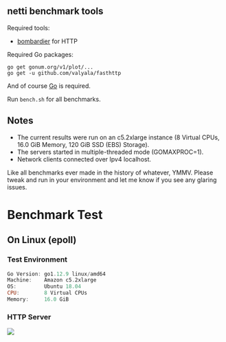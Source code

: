 ## netti benchmark tools

Required tools:

- [bombardier](https://github.com/codesenberg/bombardier) for HTTP

Required Go packages:

```
go get gonum.org/v1/plot/...
go get -u github.com/valyala/fasthttp
```

And of course [Go](https://golang.org) is required.

Run `bench.sh` for all benchmarks.

## Notes

- The current results were run on an c5.2xlarge instance (8 Virtual CPUs, 16.0 GiB Memory, 120 GiB SSD (EBS) Storage).
- The servers started in multiple-threaded mode (GOMAXPROC=1).
- Network clients connected over Ipv4 localhost.

Like all benchmarks ever made in the history of whatever, YMMV. Please tweak and run in your environment and let me know if you see any glaring issues.

# Benchmark Test

## On Linux (epoll)

### Test Environment

```powershell
Go Version: go1.12.9 linux/amd64
Machine:    Amazon c5.2xlarge
OS:         Ubuntu 18.04
CPU:        8 Virtual CPUs
Memory:     16.0 GiB
```

### HTTP Server

![](results/http_linux.png)


